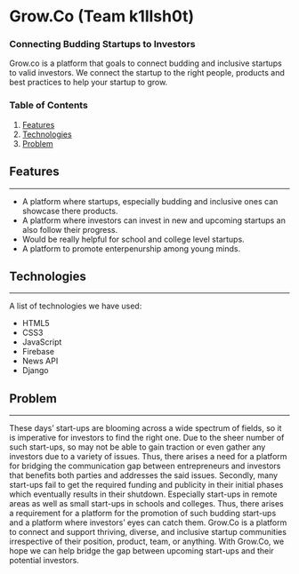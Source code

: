 # Grow.Co (Team k1llsh0t)

### Connecting Budding Startups to Investors

Grow.co is a platform that goals to connect budding and inclusive startups to valid investors. We connect the startup to the right people, products and best practices to help your startup to grow.

### Table of Contents

1. [Features](#features)
2. [Technologies](#technologies)
3. [Problem](#problem)


## Features
***

* A platform where startups, especially budding and inclusive ones can showcase there products.
* A platform where investors can invest in new and upcoming startups an also follow their progress.
* Would be really helpful for school and college level startups.
* A platform to promote enterpenurship among young minds.

## Technologies
***

A list of technologies we have used: 
* HTML5
* CSS3
* JavaScript
* Firebase
* News API
* Django

## Problem
***

These days’ start-ups are blooming across a wide spectrum of fields, so it is imperative for investors to find the right one. Due to the sheer number of such start-ups, so may not be able to gain traction or even gather any investors due to a variety of issues. Thus, there arises a need for a platform for bridging the communication gap between entrepreneurs and investors that benefits both parties and addresses the said issues. Secondly, many start-ups fail to get the required funding and publicity in their initial phases which eventually results in their shutdown. Especially start-ups in remote areas as well as small start-ups in schools and colleges. Thus, there arises a requirement for a platform for the promotion of such budding start-ups and a platform where investors’ eyes can catch them. Grow.Co is a platform to connect and support thriving, diverse, and inclusive startup communities irrespective of their position, product, team, or anything. With Grow.Co, we hope we can help bridge the gap between upcoming start-ups and their potential investors.
